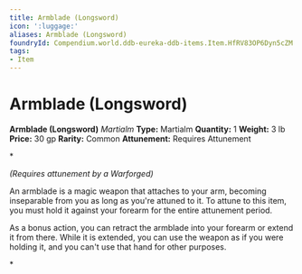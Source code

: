```yaml
---
title: Armblade (Longsword)
icon: ':luggage:'
aliases: Armblade (Longsword)
foundryId: Compendium.world.ddb-eureka-ddb-items.Item.HfRV83OP6Dyn5cZM
tags:
- Item
---
```


# Armblade (Longsword)

**Armblade (Longsword)**
_Martialm_
**Type:** Martialm
**Quantity:** 1
**Weight:** 3 lb
**Price:** 30 gp
**Rarity:** Common
**Attunement:** Requires Attunement

*<div class="item-attunement"><i>(Requires attunement by a Warforged)</i><p>An armblade is a magic weapon that attaches to your arm, becoming inseparable from you as long as you're attuned to it. To attune to this item, you must hold it against your forearm for the entire attunement period.

As a bonus action, you can retract the armblade into your forearm or extend it from there. While it is extended, you can use the weapon as if you were holding it, and you can't use that hand for other purposes.</p>*